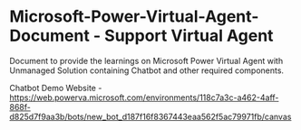 # Microsoft-Power-Virtual-Agent-Document - Support Virtual Agent
Document to provide the learnings on Microsoft Power Virtual Agent with Unmanaged Solution containing Chatbot and other required components.


Chatbot Demo Website - https://web.powerva.microsoft.com/environments/118c7a3c-a462-4aff-868f-d825d7f9aa3b/bots/new_bot_d187f16f8367443eaa562f5ac79971fb/canvas
